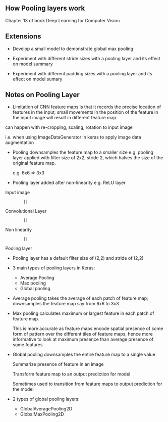 ## How Pooling layers work

Chapter 13 of book Deep Learning for Computer Vision


## Extensions

* Develop a small model to demonstrate global max pooling

* Experiment with different stride sizes with a pooling layer and its effect on model summary

* Experiment with different padding sizes with a pooling layer and its effect on model sumary


## Notes on Pooling Layer

* Limitation of CNN feature maps is that it records the precise location of features in the input; small movements in the position of the feature in the input image will result in different feature map

can happen with re-cropping, scaling, rotation to input image

i.e. when using ImageDataGenerator in keras to apply image data augmentation


* Pooling downsamples the feature map to a smaller size
  e.g. pooling layer applied with filter size of 2x2, stride 2, which halves the size of the original feature map.

  e.g. 6x6 => 3x3

 * Pooling layer added after non-linearity e.g. ReLU layer


 Input image

 			||

 Convolutional Layer

 			||

 Non linearity

 			||

 Pooling layer

* Pooling layer has a default filter size of (2,2) and stride of (2,2)


* 3 main types of pooling layers in Keras:
	* Average Pooling
	* Max pooling
	* Global pooling

* Average pooling takes the average of each patch of feature map; downsamples the feature map say from 6x6 to 3x3

* Max pooling calculates maximum or largest feature in each patch of feature map.

  This is more accurate as feature maps encode spatial presence of some form of pattern over the different tiles of feature maps; hence more informative to look at maximum presence than average presence of some features


* Global pooling downsamples the entire feature map to a single value

	Summarize presence of feature in an image

	Transform feature map to an output prediction for model

	Sometimes used to transition from feature maps to output prediction for the model

* 2 types of global pooling layers:

  * GlobalAveragePooling2D
  * GlobalMaxPooling2D